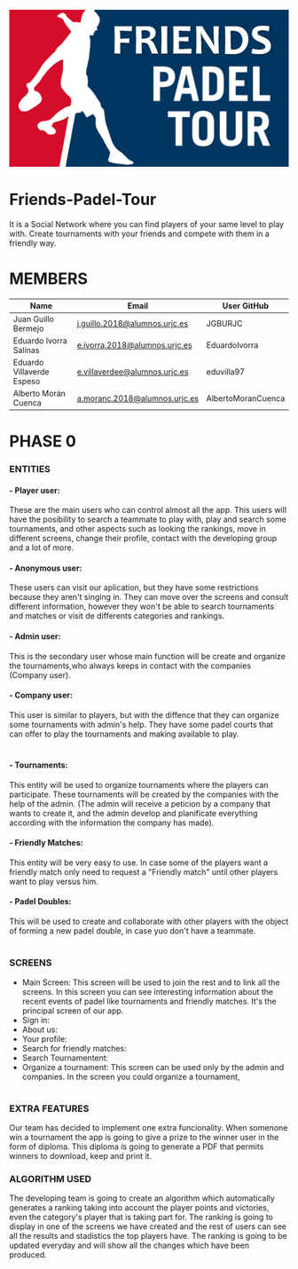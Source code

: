  ![alt-text](https://github.com/CodeURJC-DAW-2020-21/webapp1/blob/main/LOGO.png?raw=true "APP LOGO")

# Friends-Padel-Tour
It is a Social Network where you can find players of your same level to play with. Create tournaments with your friends and compete with them in a friendly way.

# MEMBERS
| Name | Email | User GitHub |
| ------------- | ------------- | ------------- |
| Juan Guillo Bermejo | j.guillo.2018@alumnos.urjc.es  | JGBURJC  |
| Eduardo Ivorra Salinas | e.ivorra.2018@alumnos.urjc.es | EduardoIvorra |
| Eduardo Villaverde Espeso | e.villaverdee@alumnos.urjc.es | eduvilla97  |
| Alberto Morán Cuenca | a.moranc.2018@alumnos.urjc.es | AlbertoMoranCuenca  |


# PHASE 0


### ENTITIES
#### - Player user: 
These are the main users who can control almost all the app. This users will have the posibility to search a teammate to play with, play and search some tournaments, and other aspects such as looking the rankings, move in different screens, change their profile, contact with the developing group and a lot of more.
#### - Anonymous user: 
These users can visit our aplication, but they have some restrictions because they aren't singing in. They can move over the screens and consult different information, however they won't be able to search tournaments and matches or visit de differents categories and rankings.  
#### - Admin user: 
This is the secondary user whose main function will be create and organize the tournaments,who always keeps in contact with the companies (Company user).
#### - Company user: 
This user is similar to players, but with the diffence that they can organize some tournaments with admin's help. They have some padel courts that can offer to play the tournaments and making available to play. 
#
#### - Tournaments: 
This entity will be used to organize tournaments where the players can participate. These tournaments will be created by the companies with the help of the admin. (The admin will receive a peticion by a company that wants to create it, and the admin develop and planificate everything according with the information the company has made).
#### - Friendly Matches: 
This entity will be very easy to use. In case some of the players want a friendly match only need to request a "Friendly match" until other players want to play versus him.
#### - Padel Doubles:
This will be used to create and collaborate with other players with the object of forming a new padel double, in case yuo don't have a teammate.
#
### SCREENS
- Main Screen: This screen will be used to join the rest and to link all the screens. In this screen you can see interesting information about the recent events of padel like tournaments and friendly matches. It's the principal screen of our app.
- Sign in:
- About us:
- Your profile:
- Search for friendly matches:
- Search Tournamentent: 
- Organize a tournament: This screen can be used only by the admin and companies. In the screen you could organize a tournament,
#
### EXTRA FEATURES
Our team has decided to implement one extra funcionality. When somenone win a tournament the app is going to give a prize to the winner user in the form of diploma. This diploma is going to generate a PDF that permits winners to download, keep and print it. 

### ALGORITHM USED
The developing team is going to create an algorithm which automatically generates a ranking taking into account the player points and victories, even the category's player that is taking part for. The ranking is going to display in one of the screens we have created and the rest of users can see all the results and stadistics the top players have. The ranking is going to be updated everyday and will show all the changes which have been produced.
